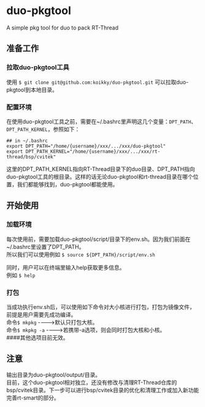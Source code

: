 # duo-pkgtool
A simple pkg tool for duo to pack RT-Thread                 

## 准备工作
### 拉取duo-pkgtool工具
使用 ``` $ git clone git@github.com:koikky/duo-pkgtool.git ``` 可以拉取duo-pkgtool到本地目录。                  

### 配置环境
在使用duo-pkgtool工具之前，需要在~/.bashrc里声明这几个变量：```DPT_PATH```、```DPT_PATH_KERNEL```，参照如下：                  
```shell
## in ~/.bashrc
export DPT_PATH="/home/{username}/xxx/.../xxx/duo-pkgtool"
export DPT_PATH_KERNEL="/home/{username}/xxx/.../xxx/rt-thread/bsp/cvitek"
```
这里的DPT_PATH_KERNEL指向RT-Thread目录下的duo目录、DPT_PATH指向duo-pkgtool工具的根目录。这样的话无论duo-pkgtool和rt-thread目录在哪个位置，我们都能够找到，duo-pkgtool都能使用。              

## 开始使用
### 加载环境
每次使用前，需要加载duo-pkgtool/script/目录下的env.sh。因为我们前面在~/.bashrc里设置了DPT_PATH。                   
所以我们可以使用例如 ``` $ source ${DPT_PATH}/script/env.sh ```                              

同时，用户可以在终端里输入help获取更多信息。                                      
例如 ``` $ help ```                        

### 打包
当成功执行env.sh后，可以使用如下命令对大小核进行打包，打包为镜像文件，前提是用户需要先成功编译。                        
命令``` $ mkpkg ``` ---->默认只打包大核。                 
命令``` $ mkpkg -a ``` ---->若携带-a选项，则会同时打包大核和小核。                
####其他选项目前无效。             

## 注意
输出目录为duo-pkgtool/output/目录。      
目前，这个duo-pkgtool相对独立，还没有修改与清理RT-Thread仓库的bsp/cvitek目录。下一步可以进行bsp/cvitek目录的优化和清理工作或加入新功能完善rt-smart的部分。
